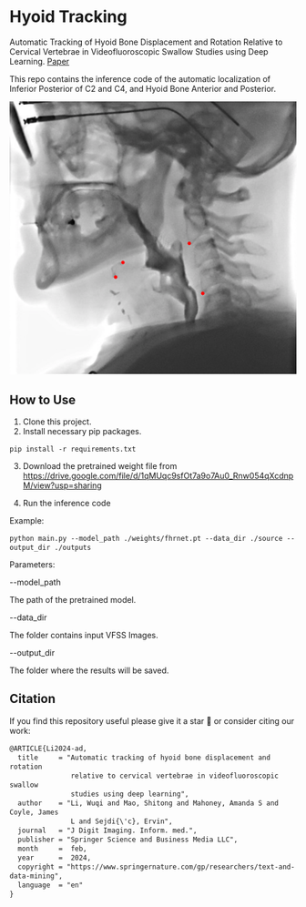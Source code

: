 # Hyoid Tracking

Automatic Tracking of Hyoid Bone Displacement and Rotation Relative to Cervical Vertebrae in Videofluoroscopic Swallow
Studies using Deep Learning. [Paper](https://link.springer.com/article/10.1007/s10278-024-01039-4)


This repo contains the inference code of the automatic localization of Inferior Posterior of C2 and C4, and Hyoid Bone
Anterior and Posterior. 

![alt text](https://github.com/liwuqi95/hyoid_tracking/blob/main/static/VFSS_Image.png)

## How to Use

1. Clone this project.
2. Install necessary pip packages.

```commandline
pip install -r requirements.txt
```
3. Download the pretrained weight file from https://drive.google.com/file/d/1qMUqc9sfOt7a9o7Au0_Rnw054qXcdnpM/view?usp=sharing

4. Run the inference code

Example:

```
python main.py --model_path ./weights/fhrnet.pt --data_dir ./source --output_dir ./outputs
```

Parameters:

--model_path 

The path of the pretrained model.

--data_dir 

The folder contains input VFSS Images.

--output_dir 

The folder where the results will be saved.

## Citation

If you find this repository useful please give it a star 🌟 or consider citing our work:

```
@ARTICLE{Li2024-ad,
  title     = "Automatic tracking of hyoid bone displacement and rotation
               relative to cervical vertebrae in videofluoroscopic swallow
               studies using deep learning",
  author    = "Li, Wuqi and Mao, Shitong and Mahoney, Amanda S and Coyle, James
               L and Sejdi{\'c}, Ervin",
  journal   = "J Digit Imaging. Inform. med.",
  publisher = "Springer Science and Business Media LLC",
  month     =  feb,
  year      =  2024,
  copyright = "https://www.springernature.com/gp/researchers/text-and-data-mining",
  language  = "en"
}
```